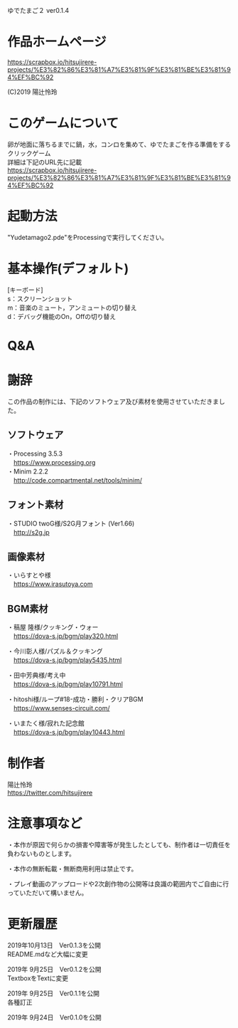 ゆでたまご２ ver0.1.4

# 作品ホームページ
https://scrapbox.io/hitsujirere-projects/%E3%82%86%E3%81%A7%E3%81%9F%E3%81%BE%E3%81%94%EF%BC%92

(C)2019 陽辻怜玲

# このゲームについて
卵が地面に落ちるまでに鍋，水，コンロを集めて、ゆでたまごを作る準備をするクリックゲーム  
詳細は下記のURL先に記載  
https://scrapbox.io/hitsujirere-projects/%E3%82%86%E3%81%A7%E3%81%9F%E3%81%BE%E3%81%94%EF%BC%92


# 起動方法
"Yudetamago2.pde"をProcessingで実行してください。

# 基本操作(デフォルト)
[キーボード]  
s：スクリーンショット  
m：音楽のミュート，アンミュートの切り替え  
d：デバッグ機能のOn，Offの切り替え  

# Q&A

# 謝辞
この作品の制作には、下記のソフトウェア及び素材を使用させていただきました。

## ソフトウェア
・Processing 3.5.3  
　https://www.processing.org  
・Minim 2.2.2  
　http://code.compartmental.net/tools/minim/  

## フォント素材
・STUDIO twoG様/S2G月フォント (Ver1.66)  
　http://s2g.jp

## 画像素材
・いらすとや様  
　https://www.irasutoya.com

## BGM素材
・稿屋 隆様/クッキング・ウォー  
　https://dova-s.jp/bgm/play320.html

・今川彰人様/パズル＆クッキング  
　https://dova-s.jp/bgm/play5435.html

・田中芳典様/考え中  
　https://dova-s.jp/bgm/play10791.html

・hitoshi様/ループ#18-成功・勝利・クリアBGM  
　https://www.senses-circuit.com/

・いまたく様/寂れた記念館  
　https://dova-s.jp/bgm/play10443.html

# 制作者
陽辻怜玲  
https://twitter.com/hitsujirere

# 注意事項など
・本作が原因で何らかの損害や障害等が発生したとしても、制作者は一切責任を負わないものとします。

・本作の無断転載・無断商用利用は禁止です。

・プレイ動画のアップロードや2次創作物の公開等は良識の範囲内でご自由に行っていただいて構いません。

# 更新履歴
2019年10月13日　Ver0.1.3を公開  
	README.mdなど大幅に変更

2019年 9月25日　Ver0.1.2を公開  
	TextboxをTextに変更

2019年 9月25日　Ver0.1.1を公開  
	各種訂正

2019年 9月24日　Ver0.1.0を公開
